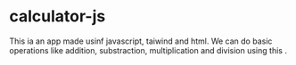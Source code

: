 # calculator-js

This ia an app made usinf javascript, taiwind and html. We can do basic operations like addition, substraction, multiplication and division using this .
